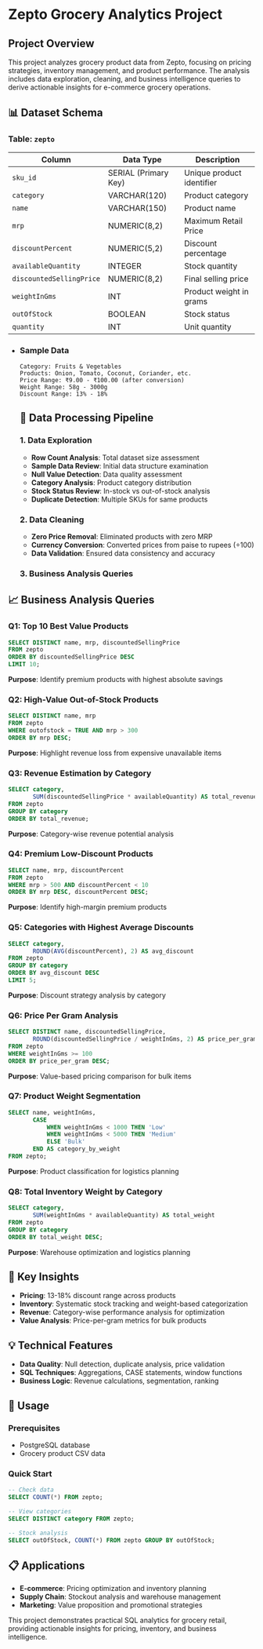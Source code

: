# Zepto Grocery Analytics Project

## Project Overview

This project analyzes grocery product data from Zepto, focusing on pricing strategies, inventory management, and product performance. The analysis includes data exploration, cleaning, and business intelligence queries to derive actionable insights for e-commerce grocery operations.

## 📊 Dataset Schema

### Table: `zepto`

| Column | Data Type | Description |
|--------|-----------|-------------|
| `sku_id` | SERIAL (Primary Key) | Unique product identifier |
| `category` | VARCHAR(120) | Product category |
| `name` | VARCHAR(150) | Product name |
| `mrp` | NUMERIC(8,2) | Maximum Retail Price |
| `discountPercent` | NUMERIC(5,2) | Discount percentage |
| `availableQuantity` | INTEGER | Stock quantity |
| `discountedSellingPrice` | NUMERIC(8,2) | Final selling price |
| `weightInGms` | INT | Product weight in grams |
| `outOfStock` | BOOLEAN | Stock status |
| `quantity` | INT | Unit quantity |

- ### Sample Data

  ```
  Category: Fruits & Vegetables
  Products: Onion, Tomato, Coconut, Coriander, etc.
  Price Range: ₹9.00 - ₹100.00 (after conversion)
  Weight Range: 58g - 3000g
  Discount Range: 13% - 18%
  ```

  ## 🔧 Data Processing Pipeline

  ### 1. Data Exploration

  - **Row Count Analysis**: Total dataset size assessment
  - **Sample Data Review**: Initial data structure examination
  - **Null Value Detection**: Data quality assessment
  - **Category Analysis**: Product category distribution
  - **Stock Status Review**: In-stock vs out-of-stock analysis
  - **Duplicate Detection**: Multiple SKUs for same products

  ### 2. Data Cleaning

  - **Zero Price Removal**: Eliminated products with zero MRP
  - **Currency Conversion**: Converted prices from paise to rupees (÷100)
  - **Data Validation**: Ensured data consistency and accuracy

  ### 3. Business Analysis Queries

## 📈 Business Analysis Queries

### Q1: Top 10 Best Value Products
```sql
SELECT DISTINCT name, mrp, discountedSellingPrice
FROM zepto
ORDER BY discountedSellingPrice DESC
LIMIT 10;
```
**Purpose**: Identify premium products with highest absolute savings

### Q2: High-Value Out-of-Stock Products
```sql
SELECT DISTINCT name, mrp
FROM zepto
WHERE outofstock = TRUE AND mrp > 300
ORDER BY mrp DESC;
```
**Purpose**: Highlight revenue loss from expensive unavailable items

### Q3: Revenue Estimation by Category
```sql
SELECT category, 
       SUM(discountedSellingPrice * availableQuantity) AS total_revenue
FROM zepto
GROUP BY category
ORDER BY total_revenue;
```
**Purpose**: Category-wise revenue potential analysis

### Q4: Premium Low-Discount Products
```sql
SELECT name, mrp, discountPercent
FROM zepto
WHERE mrp > 500 AND discountPercent < 10
ORDER BY mrp DESC, discountPercent DESC;
```
**Purpose**: Identify high-margin premium products

### Q5: Categories with Highest Average Discounts
```sql
SELECT category, 
       ROUND(AVG(discountPercent), 2) AS avg_discount
FROM zepto
GROUP BY category
ORDER BY avg_discount DESC
LIMIT 5;
```
**Purpose**: Discount strategy analysis by category

### Q6: Price Per Gram Analysis
```sql
SELECT DISTINCT name, discountedSellingPrice,
       ROUND(discountedSellingPrice / weightInGms, 2) AS price_per_gram
FROM zepto
WHERE weightInGms >= 100
ORDER BY price_per_gram DESC;
```
**Purpose**: Value-based pricing comparison for bulk items

### Q7: Product Weight Segmentation
```sql
SELECT name, weightInGms,
       CASE 
           WHEN weightInGms < 1000 THEN 'Low'
           WHEN weightInGms < 5000 THEN 'Medium'
           ELSE 'Bulk'
       END AS category_by_weight
FROM zepto;
```
**Purpose**: Product classification for logistics planning

### Q8: Total Inventory Weight by Category
```sql
SELECT category,
       SUM(weightInGms * availableQuantity) AS total_weight
FROM zepto
GROUP BY category
ORDER BY total_weight DESC;
```
**Purpose**: Warehouse optimization and logistics planning

## 🎯 Key Insights

- **Pricing**: 13-18% discount range across products
- **Inventory**: Systematic stock tracking and weight-based categorization  
- **Revenue**: Category-wise performance analysis for optimization
- **Value Analysis**: Price-per-gram metrics for bulk products

## 💡 Technical Features

- **Data Quality**: Null detection, duplicate analysis, price validation
- **SQL Techniques**: Aggregations, CASE statements, window functions
- **Business Logic**: Revenue calculations, segmentation, ranking

## 🚀 Usage

### Prerequisites
- PostgreSQL database
- Grocery product CSV data

### Quick Start
```sql
-- Check data
SELECT COUNT(*) FROM zepto;

-- View categories  
SELECT DISTINCT category FROM zepto;

-- Stock analysis
SELECT outOfStock, COUNT(*) FROM zepto GROUP BY outOfStock;
```

## 📋 Applications

- **E-commerce**: Pricing optimization and inventory planning
- **Supply Chain**: Stockout analysis and warehouse management
- **Marketing**: Value proposition and promotional strategies

This project demonstrates practical SQL analytics for grocery retail, providing actionable insights for pricing, inventory, and business intelligence.